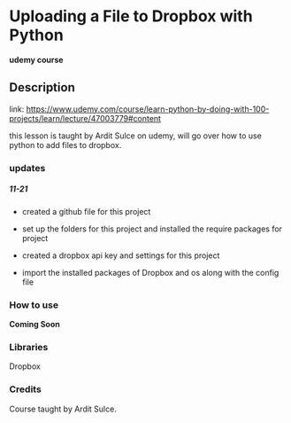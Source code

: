 # Uploading a File to Dropbox with Python

**udemy course**

## Description

link: https://www.udemy.com/course/learn-python-by-doing-with-100-projects/learn/lecture/47003779#content

this lesson is taught by Ardit Sulce on udemy, will go over how to use python
to add files to dropbox.

### updates
##### 11-21
- created a github file for this project 

- set up the folders for this project and installed the require packages for project

- created a dropbox api key and settings for this project
- import the installed packages of Dropbox and os along with the config file


### How to use 
**Coming Soon**

### Libraries
Dropbox

### Credits
Course taught by Ardit Sulce.

